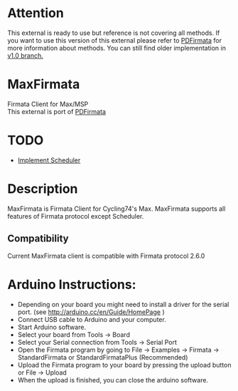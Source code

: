 # Attention
This external is ready to use but reference is not covering all methods. If you want to use this version of this external please refer to [PDFirmata](https://github.com/NullMember/PDFirmata) for more information about methods. You can still find older implementation in [v1.0 branch.](https://github.com/NullMember/MaxFirmata/tree/v1.0)

# MaxFirmata
Firmata Client for Max/MSP  
This external is port of [PDFirmata](https://github.com/NullMember/PDFirmata)

# TODO

- [Implement Scheduler](https://github.com/firmata/protocol/blob/master/scheduler.md)

# Description

MaxFirmata is Firmata Client for Cycling74's Max. MaxFirmata supports all features of Firmata protocol except Scheduler.

## Compatibility

Current MaxFirmata client is compatible with Firmata protocol 2.6.0

# Arduino Instructions:

* Depending on your board you might need to install a driver for the serial port. (see http://arduino.cc/en/Guide/HomePage )
* Connect USB cable to Arduino and your computer.
* Start Arduino software.
* Select your board from Tools -> Board
* Select your Serial connection from Tools -> Serial Port
* Open the Firmata program by going to File -> Examples -> Firmata -> StandardFirmata or StandardFirmataPlus (Recommended)
* Upload the Firmata program to your board by pressing the upload button or File -> Upload
* When the upload is finished, you can close the arduino software.
